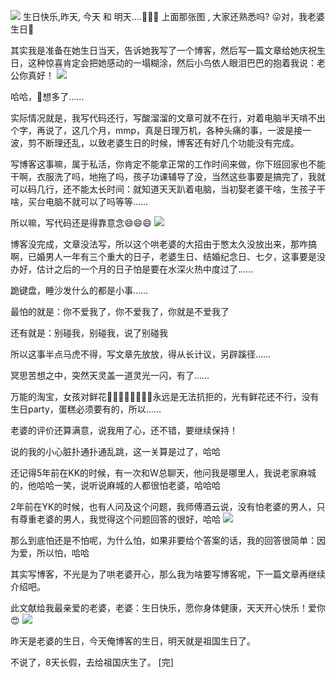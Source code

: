 

![](//chuchur.com/2017-8-6/1506761449082.jpg)
生日快乐,昨天, 今天 和 明天....🌹🌹🌹
上面那张图 , 大家还熟悉吗? 😛对，我老婆生日🎂

其实我是准备在她生日当天，告诉她我写了一个博客，然后写一篇文章给她庆祝生日，这种惊喜肯定会把她感动的一塌糊涂，然后小鸟依人眼泪巴巴的抱着我说：老公你真好！
![](//chuchur.com/2017-9-2/1507014070407.JPG)

哈哈，😬想多了……

实际情况就是，我写代码还行，写酸溜溜的文章可就不在行，对着电脑半天啃不出个字，再说了，这几个月，mmp，真是日理万机，各种头痛的事，一波是接一波，剪不断理还乱，以致老婆生日的时候，博客还有好几个功能没有完成。

写博客这事嘛，属于私活，你肯定不能拿正常的工作时间来做，你下班回家也不能干啊，衣服洗了吗，地拖了吗，孩子功课辅导了没，当然这些事要是搞完了，我就可以码几行，还不能太长时间：就知道天天趴着电脑，当初娶老婆干啥，生孩子干啥，买台电脑不就可以了吗等等……

所以嘛，写代码还是得靠意念😄😄😄
![](//chuchur.com/2017-9-2/1507014975882.JPG)

博客没完成，文章没法写，所以这个哄老婆的大招由于憋太久没放出来，那咋搞啊，已婚男人一年有三个重大的日子，老婆生日、结婚纪念日、七夕，这事要是没办好，估计之后的一个月的日子怕是要在水深火热中度过了……

跪键盘，睡沙发什么的都是小事……

最怕的就是：你不爱我了，你不爱我了，你就是不爱我了

还有就是：别碰我，别碰我，说了别碰我

所以这事半点马虎不得，写文章先放放，得从长计议，另辟蹊径……

冥思苦想之中，突然天灵盖一道灵光一闪，有了……

万能的淘宝，女孩对鲜花🌹🌹🌷🌷🌺🌺💐💐永远是无法抗拒的，光有鲜花还不行，没有生日party，蛋糕必须要有的，所以……

老婆的评价还算满意，说我用了心，还不错，要继续保持！

说的我的小心脏扑通扑通乱跳，这一关算是过了，哈哈

还记得5年前在KK的时候，有一次和W总聊天，他问我是哪里人，我说老家麻城的，他哈哈一笑，说听说麻城的人都很怕老婆，哈哈哈

2年前在YK的时候，也有人问及这个问题，我师傅酒云说，没有怕老婆的男人，只有尊重老婆的男人，我觉得这个问题回答的很好，哈哈
![](//chuchur.com/2017-9-2/1507016843300.JPG)

那么到底怕还是不怕呢，为什么怕，如果非要给个答案的话，我的回答很简单：因为爱，所以怕，哈哈

其实写博客，不光是为了哄老婆开心，那么我为啥要写博客呢，下一篇文章再继续介绍吧。

此文献给我最亲爱的老婆，老婆：生日快乐，愿你身体健康，天天开心快乐！爱你😍
![](//chuchur.com/2017-9-2/1507019792431.JPG)

昨天是老婆的生日，今天俺博客的生日，明天就是祖国生日了。

不说了，8天长假，去给祖国庆生了。
[完]